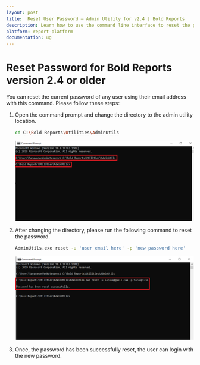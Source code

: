 ```yaml
---
layout: post
title:  Reset User Password – Admin Utility for v2.4 | Bold Reports
description: Learn how to use the command line interface to reset the password of any user in Bold Reports Enterprise of v2.4 or earlier using their email address.
platform: report-platform
documentation: ug
---
```


# Reset Password for Bold Reports version 2.4 or older

You can reset the current password of any user using their email address with this command. Please follow these steps:

1. Open the command prompt and change the directory to the admin utility location.

   ```sh
   cd C:\Bold Reports\Utilities\AdminUtils
   ```

   ![command](/static/assets/on-premise/images/tenant-management/admin-utility/displaycmd.png)

2. After changing the directory, please run the following command to reset the password.

   ```sh
   AdminUtils.exe reset -u 'user email here' -p 'new password here'
   ```

   ![reset-command](/static/assets/on-premise/images/tenant-management/admin-utility/resetcmd.png)

3. Once, the password has been successfully reset, the user can login with the new password.
